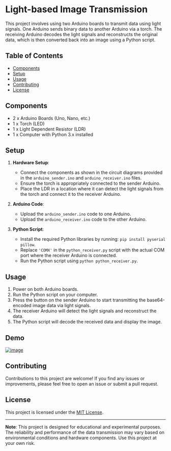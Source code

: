 # Light-based Image Transmission

This project involves using two Arduino boards to transmit data using light signals. One Arduino sends binary data to another Arduino via a torch. The receiving Arduino decodes the light signals and reconstructs the original data, which is then converted back into an image using a Python script.

## Table of Contents
- [Components](#components)
- [Setup](#setup)
- [Usage](#usage)
- [Contributing](#contributing)
- [License](#license)

## Components
- 2 x Arduino Boards (Uno, Nano, etc.)
- 1 x Torch (LED)
- 1 x Light Dependent Resistor (LDR)
- 1 x Computer with Python 3.x installed

## Setup
1. **Hardware Setup**:
   - Connect the components as shown in the circuit diagrams provided in the `arduino_sender.ino` and `arduino_receiver.ino` files.
   - Ensure the torch is appropriately connected to the sender Arduino.
   - Place the LDR in a location where it can detect the light signals from the torch and connect it to the receiver Arduino.

2. **Arduino Code**:
   - Upload the `arduino_sender.ino` code to one Arduino.
   - Upload the `arduino_receiver.ino` code to the other Arduino.

3. **Python Script**:
   - Install the required Python libraries by running: `pip install pyserial pillow`.
   - Replace `'COMX'` in the `python_receiver.py` script with the actual COM port where the receiver Arduino is connected.
   - Run the Python script using `python python_receiver.py`.

## Usage
1. Power on both Arduino boards.
2. Run the Python script on your computer.
3. Press the button on the sender Arduino to start transmitting the base64-encoded image data via light signals.
4. The receiver Arduino will detect the light signals and reconstruct the data.
5. The Python script will decode the received data and display the image.

## Demo
[![image](https://github.com/rv2442/light-based-image-transmission/assets/69571769/cc9fc5f9-9a99-4ca3-b6c3-47ece84beb3d)](https://youtu.be/5WTtBRAi60c)


## Contributing
Contributions to this project are welcome! If you find any issues or improvements, please feel free to open an issue or submit a pull request.

## License
This project is licensed under the [MIT License](LICENSE).

---

**Note**: This project is designed for educational and experimental purposes. The reliability and performance of the data transmission may vary based on environmental conditions and hardware components. Use this project at your own risk.
